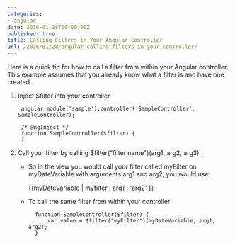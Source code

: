 ```yaml
---
categories:
- angular
date: 2016-01-28T00:00:00Z
published: true
title: Calling Filters in Your Angular Controller
url: /2016/01/28/angular-calling-filters-in-your-controller/
---
```


Here is a quick tip for how to call a filter from within your Angular controller.  This example assumes that you already know what a filter is and have one created.  

1. Inject $filter into your controller

        angular.module('sample').controller('SampleController', SampleController);

        /* @ngInject */
        function SampleController($filter) { 
        }  
 
2. Call your filter by calling $filter("filter name")(arg1, arg2, arg3).   

    * So in the view you would call your filter called myFilter on myDateVariable with arguments arg1 and arg2, you would use:

        <p>{{myDateVariable | myfilter : arg1 : 'arg2' }}</p>
        
    * To call the same filter from within your controller:
    
            function SampleController($filter) { 
                var value = $filter("myFilter")(myDateVariable, arg1, arg2);
            }    
          